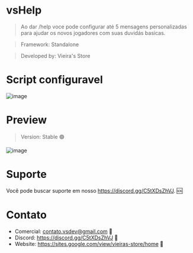 # vsHelp

> Ao dar /help voce pode configurar até 5 mensagens personalizadas para ajudar os novos jogadores com suas duvidás basicas.

> Framework: Standalone

> Developed by: Vieira's Store

# Script configuravel

![image](https://user-images.githubusercontent.com/98975919/195478035-54d355f7-4d74-48a7-ae6e-74d1e0d2b35d.png)

# Preview

> Version: Stable 🟢

![image](https://user-images.githubusercontent.com/98975919/195478171-1916e005-ea18-49e8-ade4-7b1be49842bf.png)

# Suporte
Você pode buscar suporte em nosso https://discord.gg/C5tXDsZhVJ. 🆘

# Contato
- Comercial: contato.vsdev@gmail.com 🧾
- Discord: https://discord.gg/C5tXDsZhVJ 🧾
- Website: https://sites.google.com/view/vieiras-store/home 🧾
